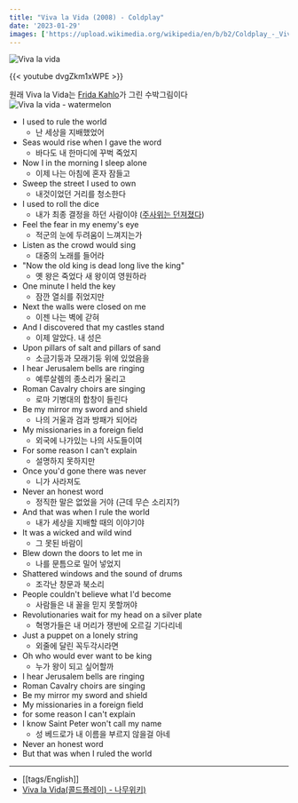 ```yaml
---
title: "Viva la Vida (2008) - Coldplay"
date: '2023-01-29'
images: ['https://upload.wikimedia.org/wikipedia/en/b/b2/Coldplay_-_Viva_la_Vida_or_Death_and_All_His_Friends.png']
---
```

![Viva la vida](https://upload.wikimedia.org/wikipedia/en/b/b2/Coldplay_-_Viva_la_Vida_or_Death_and_All_His_Friends.png)

{{< youtube dvgZkm1xWPE >}}

원래 Viva la Vida는 [Frida Kahlo](https://namu.wiki/w/%ED%94%84%EB%A6%AC%EB%8B%A4%20%EC%B9%BC%EB%A1%9C)가 그린 수박그림이다
![Viva la vida - watermelon](https://www.fridakahlo.org/images/paintings/viva-la-vida-watermelons.jpg)


- I used to rule the world
	- 난 세상을 지배했었어
- Seas would rise when I gave the word
	- 바다도 내 한마디에 꾸벅 죽었지
- Now I in the morning I sleep alone
	- 이제 나는 아침에 혼자 잠들고
- Sweep the street I used to own
	- 내것이었던 거리를 청소한다
- I used to roll the dice
	- 내가 최종 결정을 하던 사람이야 ([주사위는 던져졌다](https://namu.wiki/w/%EC%A3%BC%EC%82%AC%EC%9C%84%EB%8A%94%20%EB%8D%98%EC%A0%B8%EC%A1%8C%EB%8B%A4))
- Feel the fear in my enemy's eye
	- 적군의 눈에 두려움이 느껴지는가
- Listen as the crowd would sing
	- 대중의 노래를 들어라
- "Now the old king is dead long live the king"
	- 옛 왕은 죽었다 새 왕이여 영원하라
- One minute I held the key
	- 잠깐 열쇠를 쥐었지만
- Next the walls were closed on me
	- 이젠 나는 벽에 갇혀
- And I discovered that my castles stand
	- 이제 알았다. 내 성은
- Upon pillars of salt and pillars of sand
	- 소금기둥과 모래기둥 위에 있었음을
- I hear Jerusalem bells are ringing
	- 예루살렘의 종소리가 울리고
- Roman Cavalry choirs are singing
	- 로마 기병대의 합창이 들린다
- Be my mirror my sword and shield
	- 나의 거울과 검과 방패가 되어라
- My missionaries in a foreign field
	- 외국에 나가있는 나의 사도들이여
- For some reason I can't explain
	- 설명하지 못하지만
- Once you'd gone there was never
	- 니가 사라져도
- Never an honest word
	- 정직한 말은 없었을 거야 (근데 무슨 소리지?)
- And that was when I rule the world
	- 내가 세상을 지배할 때의 이야기야
- It was a wicked and wild wind
	- 그 못된 바람이
- Blew down the doors to let me in
	- 나를 문틈으로 밀어 넣었지
- Shattered windows and the sound of drums
	- 조각난 창문과 북소리
- People couldn't believe what I'd become
	- 사람들은 내 꼴을 믿지 못할꺼야
- Revolutionaries wait for my head on a silver plate
	- 혁명가들은 내 머리가 쟁반에 오르길 기다리네
- Just a puppet on a lonely string
	- 외줄에 달린 꼭두각시라면
- Oh who would ever want to be king
	- 누가 왕이 되고 싶어할까
- I hear Jerusalem bells are ringing
- Roman Cavalry choirs are singing
- Be my mirror my sword and shield
- My missionaries in a foreign field
- for some reason I can't explain
- I know Saint Peter won't call my name
	- 성 베드로가 내 이름을 부르지 않을걸 아네
- Never an honest word
- But that was when I ruled the world
---
- [[tags/English]]
- [Viva la Vida(콜드플레이) - 나무위키)](https://namu.wiki/w/Viva%20la%20Vida(%EC%BD%9C%EB%93%9C%ED%94%8C%EB%A0%88%EC%9D%B4))